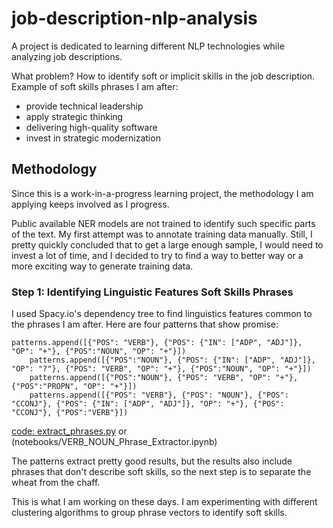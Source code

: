 # job-description-nlp-analysis
A project is dedicated to learning different NLP technologies while analyzing job descriptions. 

What problem? How to identify soft or implicit skills in the job description. Example of soft skills phrases I am after: 
- provide technical leadership
- apply strategic thinking
- delivering high-quality software
- invest in strategic modernization

## Methodology 
Since this is a work-in-a-progress learning project, the methodology I am applying keeps involved as I progress. 

Public available NER models are not trained to identify such specific parts of the text. My first attempt was to annotate training data manually. Still, I pretty quickly concluded that to get a large enough sample, I would need to invest a lot of time, and I decided to try to find a way to better way or a more exciting way to generate training data. 

### Step 1: Identifying Linguistic Features Soft Skills Phrases
I used Spacy.io's dependency tree to find linguistics features common to the phrases I am after. Here are four patterns that show promise: 
```
patterns.append([{"POS": "VERB"}, {"POS": {"IN": ["ADP", "ADJ"]}, "OP": "+"}, {"POS":"NOUN", "OP": "+"}])
    patterns.append([{"POS":"NOUN"}, {"POS": {"IN": ["ADP", "ADJ"]}, "OP": "?"}, {"POS": "VERB", "OP": "+"}, {"POS":"NOUN", "OP": "+"}])
    patterns.append([{"POS":"NOUN"}, {"POS": "VERB", "OP": "+"}, {"POS":"PROPN", "OP": "+"}])
    patterns.append([{"POS": "VERB"}, {"POS": "NOUN"}, {"POS": "CCONJ"}, {"POS": {"IN": ["ADP", "ADJ"]}, "OP": "+"}, {"POS": "CCONJ"}, {"POS":"VERB"}])
``` 
[code: extract_phrases.py](src/experience_data_prep/extract_phrases.py)  or (notebooks/VERB_NOUN_Phrase_Extractor.ipynb)

The patterns extract pretty good results, but the results also include phrases that don't describe soft skills, so the next step is to separate the wheat from the chaff. 

This is what I am working on these days. I am experimenting with different clustering algorithms to group phrase vectors to identify soft skills. 





